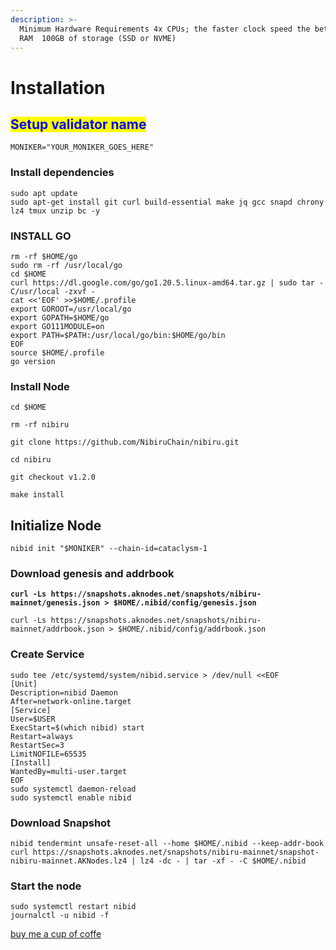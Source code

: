 ```yaml
---
description: >-
  Minimum Hardware Requirements 4x CPUs; the faster clock speed the better  8GB
  RAM  100GB of storage (SSD or NVME)
---
```


# Installation

## <mark style="color:blue;">Setup validator name</mark> <a href="#setup-validator-name" id="setup-validator-name"></a>

```
MONIKER="YOUR_MONIKER_GOES_HERE"
```

### Install dependencies <a href="#install-dependencies" id="install-dependencies"></a>

```
sudo apt update
sudo apt-get install git curl build-essential make jq gcc snapd chrony lz4 tmux unzip bc -y
```

### **INSTALL GO**

```
rm -rf $HOME/go
sudo rm -rf /usr/local/go
cd $HOME
curl https://dl.google.com/go/go1.20.5.linux-amd64.tar.gz | sudo tar -C/usr/local -zxvf -
cat <<'EOF' >>$HOME/.profile
export GOROOT=/usr/local/go
export GOPATH=$HOME/go
export GO111MODULE=on
export PATH=$PATH:/usr/local/go/bin:$HOME/go/bin
EOF
source $HOME/.profile
go version
```

### Install Node

```
cd $HOME

rm -rf nibiru

git clone https://github.com/NibiruChain/nibiru.git

cd nibiru

git checkout v1.2.0

make install
```

## **Initialize Node**

```
nibid init "$MONIKER" --chain-id=cataclysm-1
```

### Download genesis and addrbook

<pre><code><strong>curl -Ls https://snapshots.aknodes.net/snapshots/nibiru-mainnet/genesis.json > $HOME/.nibid/config/genesis.json
</strong></code></pre>

```
curl -Ls https://snapshots.aknodes.net/snapshots/nibiru-mainnet/addrbook.json > $HOME/.nibid/config/addrbook.json
```

### **Create Service**

```
sudo tee /etc/systemd/system/nibid.service > /dev/null <<EOF
[Unit]
Description=nibid Daemon
After=network-online.target
[Service]
User=$USER
ExecStart=$(which nibid) start
Restart=always
RestartSec=3
LimitNOFILE=65535
[Install]
WantedBy=multi-user.target
EOF
sudo systemctl daemon-reload
sudo systemctl enable nibid
```

### **Download Snapshot**

```
nibid tendermint unsafe-reset-all --home $HOME/.nibid --keep-addr-book 
curl https://snapshots.aknodes.net/snapshots/nibiru-mainnet/snapshot-nibiru-mainnet.AKNodes.lz4 | lz4 -dc - | tar -xf - -C $HOME/.nibid
```

### Start the node

```
sudo systemctl restart nibid
journalctl -u nibid -f
```

[buy me a cup of coffe](https://www.paypal.com/paypalme/AbdelAkridi?country.x=NL\&locale.x=en\_US)

